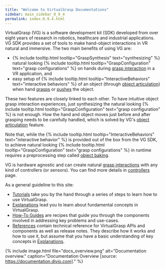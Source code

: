 ```yaml
---
title: "Welcome to VirtualGrasp Documentations"
sidebar: main_sidebar_0_9_4
permalink: index.0.9.4.html
---
```


VirtualGrasp (VG) is a software development kit (SDK) developed from over eight years of research in robotics, healthcare and industrial applications.
VG SDK provides a set of tools to make hand-object interactions in VR natural and immersive. The two main benefits of using VG are:
* {% include tooltip.html tooltip="GraspSynthesis" text="synthesizing" %} natural looking {% include tooltip.html tooltip="GraspConfiguration" text="grasp configurations" %} on hands during [grasp interaction](grasp_interaction.html) in a VR application, and
* easy setup of {% include tooltip.html tooltip="InteractiveBehaviors" text="interactive behaviors" %} of an object (through [object articulation](object_articulation.html)) when hand [grasps](grasp_interaction.html) or [pushes](push_interaction.html) the object. 

These two features are closely linked to each other. 
To have intuitive object grasp interaction experiences, just synthesizing the natural looking 
{% include tooltip.html tooltip="GraspConfiguration" text="grasp configuration" %} is not enough. How the hand and object moves just before and after grasping needs to be carefully handled, which is solved by VG's [object articulation](object_articulation.html) feature.


Note that, while the {% include tooltip.html tooltip="InteractiveBehaviors" text="interactive behavior" %} is provided out of the box from the VG SDK, 
to achieve natural looking {% include tooltip.html tooltip="GraspConfiguration" text="grasp configurations" %} in runtime
requires a preprocessing step called [object baking](object_baking.html).

VG is hardware agnostic and can create natural [grasp interactions](grasp_interaction.html) with any kind of controllers (or sensors). 
You can find more details in [controllers](controllers.html) page.

As a general guideline to this site:

* [Tutorials](unity_get_started_installation.html) take you by the hand through a series of steps to learn how to use VirtualGrasp.
* [Explanations](controllers.html) lead you to learn about fundamental concepts in VirtualGrasp.
* [How-To Guides](unity_component_myvirtualgrasp.html) are recipes that guide you through the components involved in addressing key problems and use-cases.
* [References](virtualgrasp_unityapi.html) contain technical reference for VirtualGrasp APIs and components as well as release notes. They describe how it works and how to use it,
 but assume that you have a basic understanding of key concepts in [Explanations](controllers.html).

{% include image.html file="docs_overview.png" alt="Documentation overview." caption="Documentation Overview [source: https://documentation.divio.com]." %}
